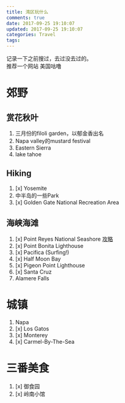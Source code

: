 ```yaml
---
title: 湾区玩什么
comments: true
date: 2017-09-25 19:10:07
updated: 2017-09-25 19:10:07
categories: Travel
tags:
---
```


记录一下之前搜过，去过没去过的。  
推荐一个网站 美国咕噜
# 郊野
## 赏花秋叶
1. 三月份的filoli garden，以郁金香出名
2. Napa valley的mustard festival
3. Eastern Sierra
4. lake tahoe

## Hiking
1. [x] Yosemite
2. 中半岛的一些Park
3. [x] Golden Gate National Recreation Area

## 海峡海滩
1. [x] Point Reyes National Seashore [攻略](https://medium.com/@maggiema1981/%E9%9B%B7%E6%96%AF%E5%B2%AC%E4%B8%80%E6%97%A5%E6%B8%B8%E7%9A%84%E8%A1%8C%E7%A8%8B-%E5%8E%BBtomales-bay%E5%90%83%E7%94%9F%E8%9A%9D%E5%95%A6-dd6c396f057f)
2. [x] Point Bonita Lighthouse
3. [x] Pacifica (Surfing!)
4. [x] Half Moon Bay
5. [x] Pigeon Point Lighthouse
6. [x] Santa Cruz
7. Alamere Falls

# 城镇
1. Napa
2. [x] Los Gatos
3. [x] Monterey
4. [x] Carmel-By-The-Sea

# 三番美食
1. [x] 御食园
2. [x] 岭南小馆



